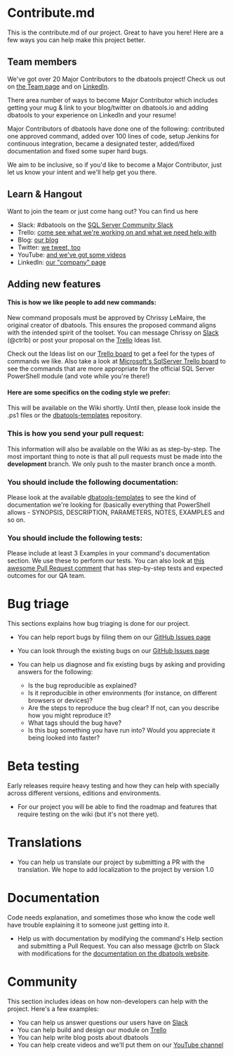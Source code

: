 ﻿# Contribute.md
This is the contribute.md of our project. Great to have you here! Here are a few ways you can help make this project better.

## Team members

We've got over 20 Major Contributors to the dbatools project! Check us out on [the Team page]((https://dbatools.io/team) ) and on [LinkedIn](https://www.linkedin.com/vsearch/p?f_CC=15211157).

There area number of ways to become Major Contributor which includes getting your mug & link to your blog/twitter on dbatools.io and adding dbatools to your experience on LinkedIn and your resume! 

Major Contributors of dbatools have done one of the following: contributed one approved command, added over 100 lines of code, setup Jenkins for continuous integration, became a designated tester, added/fixed documentation and fixed some super hard bugs. 

We aim to be inclusive, so if you'd like to become a Major Contributor, just let us know your intent and we'll help get you there.

## Learn & Hangout

Want to join the team or just come hang out? You can find us here

* Slack: #dbatools on the [SQL Server Community Slack](https://dbatools.io/slack)
* Trello: [come see what we're working on and what we need help with](https://dbatools.io/trello)
* Blog: [our blog](https://dbatools.io/blog)
* Twitter: [we tweet, too](https://dbatools.io/twitter)
* YouTube: [and we've got some videos](https://dbatools.io/youtube)
* LinkedIn: [our "company" page](https://www.linkedin.com/vsearch/p?f_CC=15211157)

## Adding new features

#### This is how we like people to add new commands:                            
New command proposals must be approved by Chrissy LeMaire, the original creator of dbatools. This ensures the proposed command aligns with the intended spirit of the toolset. You can message Chrissy on [Slack](https://dbatools.io/slack) (@ctrlb) or post your proposal on the [Trello](https://dbatools.io/trello) Ideas list.

Check out the Ideas list on our [Trello board](https://dbatools.io/trello) to get a feel for the types of commands we like. Also take a look at [Microsoft's SqlServer Trello board](https://sqlps.io/vote) to see the commands that are more appropriate for the official SQL Server PowerShell module (and vote while you're there!)

#### Here are some specifics on the coding style we prefer:                            

This will be available on the Wiki shortly. Until then, please look inside the .ps1 files or the [dbatools-templates](https://github.com/sqlcollaborative/dbatools-templates) repository.

### This is how you send your pull request:

This information will also be available on the Wiki as as step-by-step. The most important thing to note is that all pull requests must be made into the **development** branch. We only push to the master branch once a month.

### You should include the following documentation:                            

Please look at the available [dbatools-templates](https://github.com/sqlcollaborative/dbatools-templates) to see the kind of documentation we're looking for (basically everything that PowerShell allows - SYNOPSIS, DESCRIPTION, PARAMETERS, NOTES, EXAMPLES and so on.
        
### You should include the following tests:                            

Please include at least 3 Examples in your command's documentation section. We use these to perform our tests. You can also look at [this awesome Pull Request comment](https://github.com/sqlcollaborative/dbatools/pull/254#issuecomment-253355070) that has step-by-step tests and expected outcomes for our QA team.

# Bug triage

This sections explains how bug triaging is done for our project. 

* You can help report bugs by filing them on our [GitHub Issues page](https://github.com/sqlcollaborative/dbatools/issues)
* You can look through the existing bugs on our [GitHub Issues page](https://github.com/sqlcollaborative/dbatools/issues)
* You can help us diagnose and fix existing bugs by asking and providing answers for the following:

  * Is the bug reproducible as explained?   
  * Is it reproducible in other environments (for instance, on different browsers or devices)?   
  * Are the steps to reproduce the bug clear? If not, can you describe how you might reproduce it?  
  * What tags should the bug have?  
  * Is this bug something you have run into? Would you appreciate it being looked into faster? 


# Beta testing

Early releases require heavy testing and how they can help with specially across different versions, editions and environments.

* For our project you will be able to find the roadmap and features that require
testing on the wiki (but it's not there yet).

# Translations

* You can help us translate our project by submitting a PR with the translation. We hope to add localization to the project by version 1.0

# Documentation

Code needs explanation, and sometimes those who know the code well have trouble explaining it to someone just getting into it. 

* Help us with documentation by modifying the command's Help section and submitting a Pull Request. You can also message @ctrlb on Slack with modifications for the [documentation on the dbatools website](https://dbatools.io/commands).

# Community 
This section includes ideas on how non-developers can help with the project. Here's a few examples:

* You can help us answer questions our users have on [Slack](https://dbatools.io/slack)
* You can help build and design our module on [Trello](https://dbatools.io/trello)
* You can help write blog posts about dbatools
* You can help create videos and we'll put them on our [YouTube channel](https://dbatools.io/youtube)
